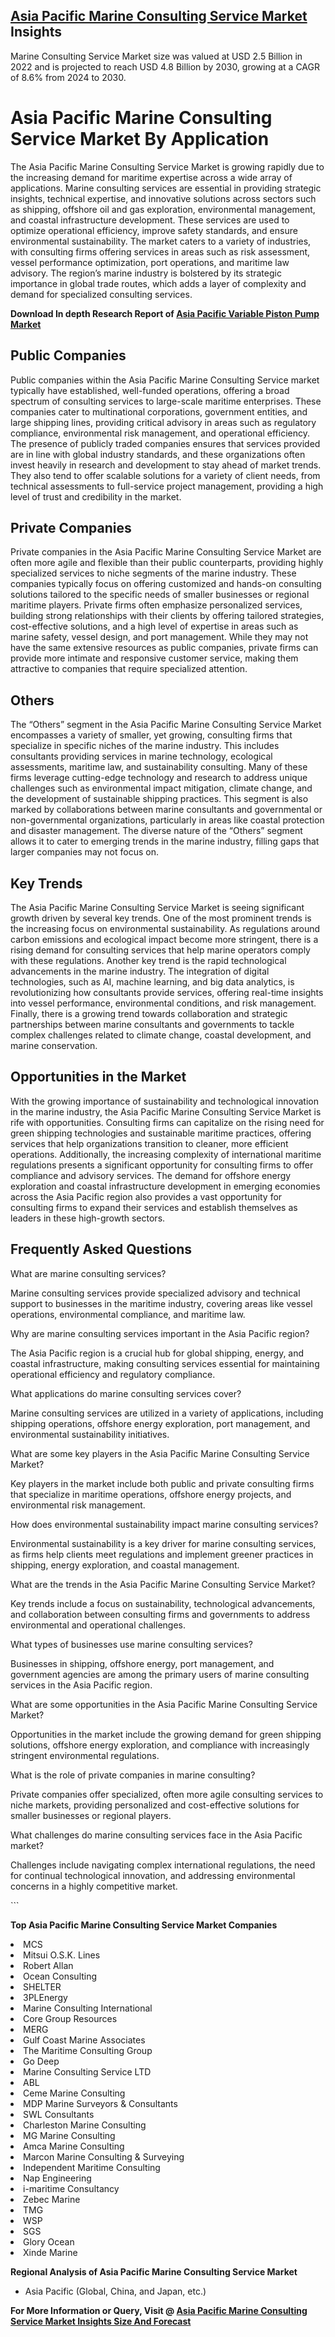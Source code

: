 <h2><a href="https://www.verifiedmarketreports.com/download-sample/?rid=438544&amp;utm_source=Github-Feb&amp;utm_medium=225" target="_blank">Asia Pacific Marine Consulting Service Market</a> Insights</h2><p>Marine Consulting Service Market size was valued at USD 2.5 Billion in 2022 and is projected to reach USD 4.8 Billion by 2030, growing at a CAGR of 8.6% from 2024 to 2030.</p><p><h1>Asia Pacific Marine Consulting Service Market By Application</h1> <p>The Asia Pacific Marine Consulting Service Market is growing rapidly due to the increasing demand for maritime expertise across a wide array of applications. Marine consulting services are essential in providing strategic insights, technical expertise, and innovative solutions across sectors such as shipping, offshore oil and gas exploration, environmental management, and coastal infrastructure development. These services are used to optimize operational efficiency, improve safety standards, and ensure environmental sustainability. The market caters to a variety of industries, with consulting firms offering services in areas such as risk assessment, vessel performance optimization, port operations, and maritime law advisory. The region’s marine industry is bolstered by its strategic importance in global trade routes, which adds a layer of complexity and demand for specialized consulting services. <p><strong>Download In depth Research Report of <a href="https://www.verifiedmarketreports.com/download-sample/?rid=236118&amp;utm_source=Pulse-Dec&amp;utm_medium=225" target="_blank">Asia Pacific Variable Piston Pump Market</a></strong></p></p> <h2>Public Companies</h2> <p>Public companies within the Asia Pacific Marine Consulting Service market typically have established, well-funded operations, offering a broad spectrum of consulting services to large-scale maritime enterprises. These companies cater to multinational corporations, government entities, and large shipping lines, providing critical advisory in areas such as regulatory compliance, environmental risk management, and operational efficiency. The presence of publicly traded companies ensures that services provided are in line with global industry standards, and these organizations often invest heavily in research and development to stay ahead of market trends. They also tend to offer scalable solutions for a variety of client needs, from technical assessments to full-service project management, providing a high level of trust and credibility in the market. <h2>Private Companies</h2> <p>Private companies in the Asia Pacific Marine Consulting Service Market are often more agile and flexible than their public counterparts, providing highly specialized services to niche segments of the marine industry. These companies typically focus on offering customized and hands-on consulting solutions tailored to the specific needs of smaller businesses or regional maritime players. Private firms often emphasize personalized services, building strong relationships with their clients by offering tailored strategies, cost-effective solutions, and a high level of expertise in areas such as marine safety, vessel design, and port management. While they may not have the same extensive resources as public companies, private firms can provide more intimate and responsive customer service, making them attractive to companies that require specialized attention. <h2>Others</h2> <p>The “Others” segment in the Asia Pacific Marine Consulting Service Market encompasses a variety of smaller, yet growing, consulting firms that specialize in specific niches of the marine industry. This includes consultants providing services in marine technology, ecological assessments, maritime law, and sustainability consulting. Many of these firms leverage cutting-edge technology and research to address unique challenges such as environmental impact mitigation, climate change, and the development of sustainable shipping practices. This segment is also marked by collaborations between marine consultants and governmental or non-governmental organizations, particularly in areas like coastal protection and disaster management. The diverse nature of the “Others” segment allows it to cater to emerging trends in the marine industry, filling gaps that larger companies may not focus on. <h2>Key Trends</h2> <p>The Asia Pacific Marine Consulting Service Market is seeing significant growth driven by several key trends. One of the most prominent trends is the increasing focus on environmental sustainability. As regulations around carbon emissions and ecological impact become more stringent, there is a rising demand for consulting services that help marine operators comply with these regulations. Another key trend is the rapid technological advancements in the marine industry. The integration of digital technologies, such as AI, machine learning, and big data analytics, is revolutionizing how consultants provide services, offering real-time insights into vessel performance, environmental conditions, and risk management. Finally, there is a growing trend towards collaboration and strategic partnerships between marine consultants and governments to tackle complex challenges related to climate change, coastal development, and marine conservation. <h2>Opportunities in the Market</h2> <p>With the growing importance of sustainability and technological innovation in the marine industry, the Asia Pacific Marine Consulting Service Market is rife with opportunities. Consulting firms can capitalize on the rising need for green shipping technologies and sustainable maritime practices, offering services that help organizations transition to cleaner, more efficient operations. Additionally, the increasing complexity of international maritime regulations presents a significant opportunity for consulting firms to offer compliance and advisory services. The demand for offshore energy exploration and coastal infrastructure development in emerging economies across the Asia Pacific region also provides a vast opportunity for consulting firms to expand their services and establish themselves as leaders in these high-growth sectors. <h2>Frequently Asked Questions</h2> <p>What are marine consulting services?</p> <p>Marine consulting services provide specialized advisory and technical support to businesses in the maritime industry, covering areas like vessel operations, environmental compliance, and maritime law.</p> <p>Why are marine consulting services important in the Asia Pacific region?</p> <p>The Asia Pacific region is a crucial hub for global shipping, energy, and coastal infrastructure, making consulting services essential for maintaining operational efficiency and regulatory compliance.</p> <p>What applications do marine consulting services cover?</p> <p>Marine consulting services are utilized in a variety of applications, including shipping operations, offshore energy exploration, port management, and environmental sustainability initiatives.</p> <p>What are some key players in the Asia Pacific Marine Consulting Service Market?</p> <p>Key players in the market include both public and private consulting firms that specialize in maritime operations, offshore energy projects, and environmental risk management.</p> <p>How does environmental sustainability impact marine consulting services?</p> <p>Environmental sustainability is a key driver for marine consulting services, as firms help clients meet regulations and implement greener practices in shipping, energy exploration, and coastal management.</p> <p>What are the trends in the Asia Pacific Marine Consulting Service Market?</p> <p>Key trends include a focus on sustainability, technological advancements, and collaboration between consulting firms and governments to address environmental and operational challenges.</p> <p>What types of businesses use marine consulting services?</p> <p>Businesses in shipping, offshore energy, port management, and government agencies are among the primary users of marine consulting services in the Asia Pacific region.</p> <p>What are some opportunities in the Asia Pacific Marine Consulting Service Market?</p> <p>Opportunities in the market include the growing demand for green shipping solutions, offshore energy exploration, and compliance with increasingly stringent environmental regulations.</p> <p>What is the role of private companies in marine consulting?</p> <p>Private companies offer specialized, often more agile consulting services to niche markets, providing personalized and cost-effective solutions for smaller businesses or regional players.</p> <p>What challenges do marine consulting services face in the Asia Pacific market?</p> <p>Challenges include navigating complex international regulations, the need for continual technological innovation, and addressing environmental concerns in a highly competitive market.</p> ```</p><p><strong>Top Asia Pacific Marine Consulting Service Market Companies</strong></p><div data-test-id=""><p><li>MCS</li><li> Mitsui O.S.K. Lines</li><li> Robert Allan</li><li> Ocean Consulting</li><li> SHELTER</li><li> 3PLEnergy</li><li> Marine Consulting International</li><li> Core Group Resources</li><li> MERG</li><li> Gulf Coast Marine Associates</li><li> The Maritime Consulting Group</li><li> Go Deep</li><li> Marine Consulting Service LTD</li><li> ABL</li><li> Ceme Marine Consulting</li><li> MDP Marine Surveyors & Consultants</li><li> SWL Consultants</li><li> Charleston Marine Consulting</li><li> MG Marine Consulting</li><li> Amca Marine Consulting</li><li> Marcon Marine Consulting & Surveying</li><li> Independent Maritime Consulting</li><li> Nap Engineering</li><li> i-maritime Consultancy</li><li> Zebec Marine</li><li> TMG</li><li> WSP</li><li> SGS</li><li> Glory Ocean</li><li> Xinde Marine</li></p><div><strong>Regional Analysis of&nbsp;Asia Pacific Marine Consulting Service Market</strong></div><ul><li dir="ltr"><p dir="ltr">Asia Pacific (Global, China, and Japan, etc.)</p></li></ul><p><strong>For More Information or Query, Visit @&nbsp;</strong><strong><a href="https://www.verifiedmarketreports.com/product/marine-consulting-service-market/?utm_source=Github-Feb&amp;utm_medium=225" target="_blank">Asia Pacific Marine Consulting Service Market Insights Size And Forecast</a></strong></p></div><h2>&nbsp;</h2><div data-test-id="">&nbsp;</div>
